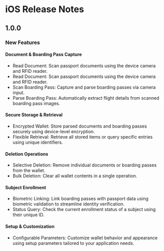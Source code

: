 # iOS Release Notes

## 1.0.0

### New Features

#### Document & Boarding Pass Capture
- Read Document: Scan passport documents using the device camera and RFID reader.
- Read Document: Scan passport documents using the device camera and RFID reader.
- Scan Boarding Pass: Capture and parse boarding passes via camera input.
- Parse Boarding Pass: Automatically extract flight details from scanned boarding pass images.

#### Secure Storage & Retrieval
- Encrypted Wallet: Store parsed documents and boarding passes securely using device-level encryption.
- Flexible Retrieval: Retrieve all stored items or query specific entries using unique identifiers.

#### Deletion Operations
- Selective Deletion: Remove individual documents or boarding passes from the wallet.
- Bulk Deletion: Clear all wallet contents in a single operation.

#### Subject Enrollment
- Biometric Linking: Link boarding passes with passport data using biometric validation to streamline identity verification.
- Status Query: Check the current enrollment status of a subject using their unique ID.

#### Setup & Customization
- Configurable Parameters: Customize wallet behavior and appearance using setup parameters tailored to your application needs.